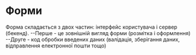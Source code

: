 #  Форми

Форма складається з двох частин: інтерфейс користувача і сервер (бекенд). 
--Перше - це зовнішній вигляд форми (розмітка і оформлення)
--Друге - код обробки введених даних (валідація, зберігання даних, відправлення електронної пошти тощо)


<!--*========= Елемент <form> =========-->

<!--*========= Елемент <label> =========-->
<!--*========= Елемент <input> =========-->
<!--*========= Елемент <textarea> =========-->
<!--*========= Елемент <select> =========-->
<!--*========= Елемент <datalist> =========-->
<!--*========= Елементи <fieldset> і <legend> (групування полів) =========-->

